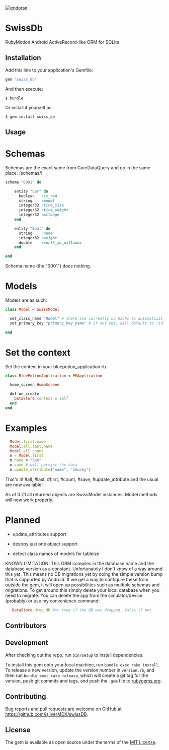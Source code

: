 [![endorse](https://api.coderwall.com/jsilverMDX/endorsecount.png)](https://coderwall.com/jsilverMDX)

# SwissDb

RubyMotion Android ActiveRecord-like ORM for SQLite

## Installation

Add this line to your application's Gemfile:

```ruby
gem 'swiss_db'
```

And then execute:

    $ bundle

Or install it yourself as:

    $ gem install swiss_db

## Usage

# Schemas

Schemas are the exact same from CoreDataQuery and go in the same place. (schemas/)

```ruby
schema "0001" do

    entity "Car" do
      boolean   :is_red
      string    :model
      integer32 :tire_size
      integer32 :tire_weight
      integer32 :mileage
    end

    entity "Boat" do
      string    :name
      integer32 :weight
      double    :worth_in_millions
    end

end
```

Schema name (the "0001") does nothing.

# Models

Models are as such:

```ruby
class Model < SwissModel

  set_class_name "Model" # there are currently no hacks to automatically get this. sorry.
  set_primary_key "primary_key_name" # if not set, will default to "id"

end
```

# Set the context

Set the context in your bluepotion_application.rb.

```ruby
class BluePotionApplication < PMApplication

  home_screen HomeScreen

  def on_create
    DataStore.context = self
  end
end
```

# Examples

```ruby
  Model.first.name
  Model.all.last.name
  Model.all.count
  m = Model.first
  m.name = "Sam"
  m.save # will persist the data
  m.update_attribute("name", "chucky")
```


That's it! #all, #last, #first, #count, #save, #update_attribute and the usual are now available!

As of 0.7.1 all returned objects are SwissModel instances. Model methods will now work properly.

# Planned

* update_attributes support

* destroy just one object support

* detect class names of models for tableize

KNOWN LIMITATION: This ORM compiles in the database name and the database version as a constant. Unfortunately I don't know of a way around this yet. This means no DB migrations yet by doing the simple version bump that is supported by Android. If we get a way to configure these from outside the gem, it will open up possibilities such as multiple schemas and migrations. To get around this simply delete your local database when you need to migrate. You can delete the app from the simulator/device (probably) or use my convenience command:

```ruby
   DataStore.drop_db #=> true if the DB was dropped, false if not
```

## Contributors


## Development

After checking out the repo, run `bin/setup` to install dependencies.

To install this gem onto your local machine, run `bundle exec rake install`. To release a new version, update the version number in `version.rb`, and then run `bundle exec rake release`, which will create a git tag for the version, push git commits and tags, and push the `.gem` file to [rubygems.org](https://rubygems.org).

## Contributing

Bug reports and pull requests are welcome on GitHub at https://github.com/jsilverMDX/swissDB.


## License

The gem is available as open source under the terms of the [MIT License](http://opensource.org/licenses/MIT).

